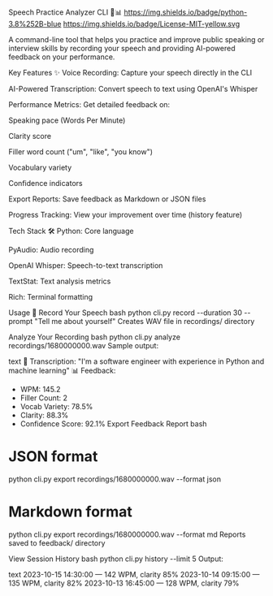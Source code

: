 Speech Practice Analyzer CLI 🎤📊
https://img.shields.io/badge/python-3.8%252B-blue
https://img.shields.io/badge/License-MIT-yellow.svg

A command-line tool that helps you practice and improve public speaking or interview skills by recording your speech and providing AI-powered feedback on your performance.

Key Features ✨
Voice Recording: Capture your speech directly in the CLI

AI-Powered Transcription: Convert speech to text using OpenAI's Whisper

Performance Metrics: Get detailed feedback on:

Speaking pace (Words Per Minute)

Clarity score

Filler word count ("um", "like", "you know")

Vocabulary variety

Confidence indicators

Export Reports: Save feedback as Markdown or JSON files

Progress Tracking: View your improvement over time (history feature)

Tech Stack 🛠️
Python: Core language

PyAudio: Audio recording

OpenAI Whisper: Speech-to-text transcription

TextStat: Text analysis metrics

Rich: Terminal formatting

Usage 🚀
Record Your Speech
bash
python cli.py record --duration 30 --prompt "Tell me about yourself"
Creates WAV file in recordings/ directory

Analyze Your Recording
bash
python cli.py analyze recordings/1680000000.wav
Sample output:

text
📝 Transcription: "I'm a software engineer with experience in Python and machine learning"
📊 Feedback:
- WPM: 145.2
- Filler Count: 2
- Vocab Variety: 78.5%
- Clarity: 88.3%
- Confidence Score: 92.1%
Export Feedback Report
bash
# JSON format
python cli.py export recordings/1680000000.wav --format json

# Markdown format
python cli.py export recordings/1680000000.wav --format md
Reports saved to feedback/ directory

View Session History
bash
python cli.py history --limit 5
Output:

text
2023-10-15 14:30:00 — 142 WPM, clarity 85%
2023-10-14 09:15:00 — 135 WPM, clarity 82%
2023-10-13 16:45:00 — 128 WPM, clarity 79%